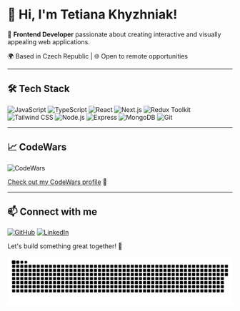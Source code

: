 # 👋 Hi, I'm Tetiana Khyzhniak!

🚀 **Frontend Developer** passionate about creating interactive and visually appealing web applications.

🌍 Based in Czech Republic | 🌐 Open to remote opportunities

---

## 🛠 Tech Stack

![JavaScript](https://img.shields.io/badge/-JavaScript-F7DF1E?style=flat-square&logo=javascript&logoColor=black)
![TypeScript](https://img.shields.io/badge/-TypeScript-3178C6?style=flat-square&logo=typescript&logoColor=white)
![React](https://img.shields.io/badge/-React-61DAFB?style=flat-square&logo=react&logoColor=black)
![Next.js](https://img.shields.io/badge/-Next.js-000000?style=flat-square&logo=nextdotjs&logoColor=white)
![Redux Toolkit](https://img.shields.io/badge/-Redux%20Toolkit-764ABC?style=flat-square&logo=redux&logoColor=white)
![Tailwind CSS](https://img.shields.io/badge/-Tailwind%20CSS-38B2AC?style=flat-square&logo=tailwind-css&logoColor=white)
![Node.js](https://img.shields.io/badge/-Node.js-339933?style=flat-square&logo=node.js&logoColor=white)
![Express](https://img.shields.io/badge/-Express-000000?style=flat-square&logo=express&logoColor=white)
![MongoDB](https://img.shields.io/badge/-MongoDB-47A248?style=flat-square&logo=mongodb&logoColor=white)
![Git](https://img.shields.io/badge/-Git-F05032?style=flat-square&logo=git&logoColor=white)

---

## 📈 CodeWars

![CodeWars](https://www.codewars.com/users/TataUA/badges/large)

[Check out my CodeWars profile](https://www.codewars.com/users/TataUA) 🚀

---

## 📫 Connect with me

[![GitHub](https://img.shields.io/badge/-GitHub-181717?style=flat-square&logo=github&logoColor=white)](https://github.com/TataUA)
[![LinkedIn](https://img.shields.io/badge/-LinkedIn-0077B5?style=flat-square&logo=linkedin&logoColor=white)](https://www.linkedin.com/in/tetiana-khyzhniak/)

Let's build something great together! 🚀

<picture>
  <source media="(prefers-color-scheme: dark)" srcset="https://raw.githubusercontent.com/TataUA/TataUA/output/github-snake-dark.svg" />
  <source media="(prefers-color-scheme: light)" srcset="https://raw.githubusercontent.com/TataUA/TataUA/output/github-snake.svg" />
  <img alt="github-snake" src="https://raw.githubusercontent.com/TataUA/TataUA/output/github-snake.svg" />
</picture>
